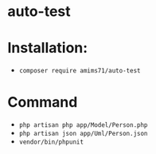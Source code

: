# auto-test

# Installation:

- `composer require amims71/auto-test`

# Command

- `php artisan php app/Model/Person.php`
- `php artisan json app/Uml/Person.json`
- `vendor/bin/phpunit`
